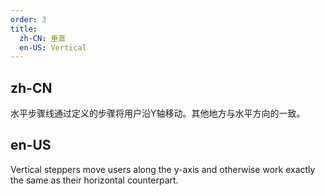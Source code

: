 ```yaml
---
order: 3
title:
  zh-CN: 垂直
  en-US: Vertical
---
```


## zh-CN

水平步骤线通过定义的步骤将用户沿Y轴移动。其他地方与水平方向的一致。

## en-US

Vertical steppers move users along the y-axis and otherwise work exactly the same as their horizontal counterpart.
